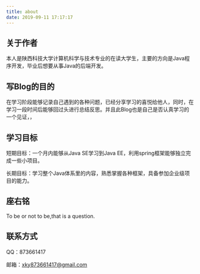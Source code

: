 ```yaml
---
title: about
date: 2019-09-11 17:17:17
---
```

## 关于作者
本人是陕西科技大学计算机科学与技术专业的在读大学生，主要的方向是Java程序开发，毕业后想要从事Java的后端开发。

## 写Blog的目的
在学习阶段能够记录自己遇到的各种问题，已经分享学习的喜悦给他人，同时，在学习一段时间后能够回过头进行总结反思。并且此Blog也是自己是否认真学习的一个见证，，

## 学习目标
短期目标：一个月内能够从Java SE学习到Java EE，利用spring框架能够独立完成一些小项目。

长期目标：学习整个Java体系里的内容，熟悉掌握各种框架，具备参加企业级项目的能力。

## 座右铭
To be or not to be,that is a question.

## 联系方式
QQ：873661417

邮箱：xky873661417@gmail.com